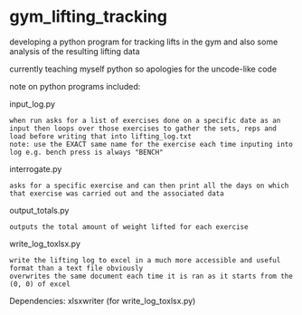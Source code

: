 # gym_lifting_tracking

developing a python program for tracking lifts in the gym and also some analysis of the resulting lifting data

currently teaching myself python so apologies for the uncode-like code

note on python programs included:

input_log.py

	when run asks for a list of exercises done on a specific date as an input then loops over those exercises to gather the sets, reps and load before writing that into lifting_log.txt
	note: use the EXACT same name for the exercise each time inputing into log e.g. bench press is always "BENCH"

interrogate.py 

	asks for a specific exercise and can then print all the days on which that exercise was carried out and the associated data

output_totals.py

	outputs the total amount of weight lifted for each exercise

write_log_toxlsx.py
	
	write the lifting log to excel in a much more accessible and useful format than a text file obviously
	overwrites the same document each time it is ran as it starts from the (0, 0) of excel 


Dependencies:
	xlsxwriter (for write_log_toxlsx.py)